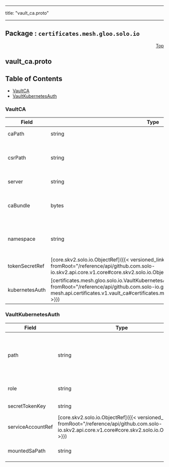 
---

title: "vault_ca.proto"

---

## Package : `certificates.mesh.gloo.solo.io`



<a name="top"></a>

<a name="API Reference for vault_ca.proto"></a>
<p align="right"><a href="#top">Top</a></p>

## vault_ca.proto


## Table of Contents
  - [VaultCA](#certificates.mesh.gloo.solo.io.VaultCA)
  - [VaultKubernetesAuth](#certificates.mesh.gloo.solo.io.VaultKubernetesAuth)







<a name="certificates.mesh.gloo.solo.io.VaultCA"></a>

### VaultCA



| Field | Type | Label | Description |
| ----- | ---- | ----- | ----------- |
| caPath | string |  | ca_path is the mount path of the Vault PKI backend's `sign` endpoint, e.g: "my_pki_mount/sign/my-role-name". |
  | csrPath | string |  | ca_path is the mount path of the Vault PKI backend's `generate` endpoint, e.g: "my_pki_mount/intermediate/generate/exported". exported is necessary here as istio needs access to the private key |
  | server | string |  | Server is the connection address for the Vault server, e.g: "https://vault.example.com:8200". |
  | caBundle | bytes |  | PEM encoded CA bundle used to validate Vault server certificate. Only used if the Server URL is using HTTPS protocol. This parameter is ignored for plain HTTP protocol connection. If not set the system root certificates are used to validate the TLS connection. |
  | namespace | string |  | Name of the vault namespace. Namespaces is a set of features within Vault Enterprise that allows Vault environments to support Secure Multi-tenancy. e.g: "ns1" More about namespaces can be found here https://www.vaultproject.io/docs/enterprise/namespaces |
  | tokenSecretRef | [core.skv2.solo.io.ObjectRef]({{< versioned_link_path fromRoot="/reference/api/github.com.solo-io.skv2.api.core.v1.core#core.skv2.solo.io.ObjectRef" >}}) |  | TokenSecretRef authenticates with Vault by presenting a token. |
  | kubernetesAuth | [certificates.mesh.gloo.solo.io.VaultKubernetesAuth]({{< versioned_link_path fromRoot="/reference/api/github.com.solo-io.gloo-mesh.api.certificates.v1.vault_ca#certificates.mesh.gloo.solo.io.VaultKubernetesAuth" >}}) |  | Kubernetes authenticates with Vault by passing the ServiceAccount token stored in the named Secret resource to the Vault server. |
  





<a name="certificates.mesh.gloo.solo.io.VaultKubernetesAuth"></a>

### VaultKubernetesAuth



| Field | Type | Label | Description |
| ----- | ---- | ----- | ----------- |
| path | string |  | The Vault mountPath here is the mount path to use when authenticating with Vault. For example, setting a value to `/v1/auth/foo`, will use the path `/v1/auth/foo/login` to authenticate with Vault. If unspecified, the default value "/v1/auth/kubernetes" will be used. |
  | role | string |  | A required field containing the Vault Role to assume. A Role binds a Kubernetes ServiceAccount with a set of Vault policies. |
  | secretTokenKey | string |  | Key in the token to search for the sa_token Default to "token" |
  | serviceAccountRef | [core.skv2.solo.io.ObjectRef]({{< versioned_link_path fromRoot="/reference/api/github.com.solo-io.skv2.api.core.v1.core#core.skv2.solo.io.ObjectRef" >}}) |  | Reference to service account, other than the one mounted to the current pod. |
  | mountedSaPath | string |  | File System path to grab the service account token from. Defaults to /var/run/secrets/kubernetes.io/serviceaccount |
  




 <!-- end messages -->

 <!-- end enums -->

 <!-- end HasExtensions -->

 <!-- end services -->

